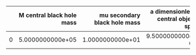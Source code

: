 |    |   M central black hole mass |   mu secondary black hole mass |   a dimensionless central object spin |   p_f final semi-latus rectum |   e_f final eccentricity |       z redshift |   dist luminosity distance in Gpc |   T inspiral duration in years |   nr power-law index |
|---:|----------------------------:|-------------------------------:|--------------------------------------:|------------------------------:|-------------------------:|-----------------:|----------------------------------:|-------------------------------:|---------------------:|
|  0 |            5.0000000000e+05 |               1.0000000000e+01 |                      9.5000000000e-01 |              2.4372378781e+00 |         0.0000000000e+00 | 2.5000000000e-01 |                  1.3150370405e+00 |               4.0000000000e+00 |     6.0000000000e+00 |